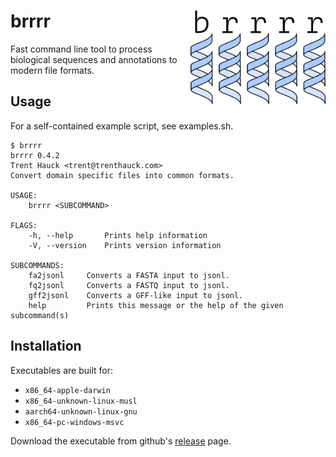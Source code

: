 # brrrr <a href='https://github.com/tshauck/brrrr'><img src='docs/brrrr-logo.png' align="right" height="150" /></a>

Fast command line tool to process biological sequences and annotations to modern
file formats.

## Usage

For a self-contained example script, see examples.sh.

```console
$ brrrr
brrrr 0.4.2
Trent Hauck <trent@trenthauck.com>
Convert domain specific files into common formats.

USAGE:
    brrrr <SUBCOMMAND>

FLAGS:
    -h, --help       Prints help information
    -V, --version    Prints version information

SUBCOMMANDS:
    fa2jsonl     Converts a FASTA input to jsonl.
    fq2jsonl     Converts a FASTQ input to jsonl.
    gff2jsonl    Converts a GFF-like input to jsonl.
    help         Prints this message or the help of the given subcommand(s)
```

## Installation

Executables are built for:

- `x86_64-apple-darwin`
- `x86_64-unknown-linux-musl`
- `aarch64-unknown-linux-gnu`
- `x86_64-pc-windows-msvc`

Download the executable from github's
[release](https://github.com/tshauck/brrrr/releases) page.
